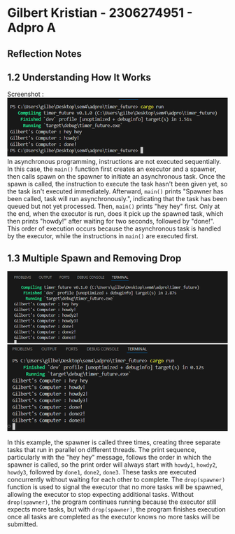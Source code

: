 # Gilbert Kristian - 2306274951 - Adpro A

## Reflection Notes
## 1.2 Understanding How It Works

Screenshot : 
![Screenshot](ss/1.png)
In asynchronous programming, instructions are not executed sequentially. In this case, the `main()` function first creates an executor and a spawner, then calls spawn on the spawner to initiate an asynchronous task. Once the spawn is called, the instruction to execute the task hasn't been given yet, so the task isn't executed immediately. Afterward, `main()` prints "Spawner has been called, task will run asynchronously.", indicating that the task has been queued but not yet processed. Then, `main()` prints "hey hey" first. Only at the end, when the executor is run, does it pick up the spawned task, which then prints "howdy!" after waiting for two seconds, followed by "done!". This order of execution occurs because the asynchronous task is handled by the executor, while the instructions in `main()` are executed first.

## 1.3 Multiple Spawn and Removing Drop

![Screenshot 1](ss/2.png)
![Screenshot 2](ss/3.png)

In this example, the spawner is called three times, creating three separate tasks that run in parallel on different threads. The print sequence, particularly with the "hey hey" message, follows the order in which the spawner is called, so the print order will always start with `howdy1`, `howdy2`, `howdy3`, followed by `done1`, `done2`, `done3`. These tasks are executed concurrently without waiting for each other to complete. The `drop(spawner)` function is used to signal the executor that no more tasks will be spawned, allowing the executor to stop expecting additional tasks. Without `drop(spawner)`, the program continues running because the executor still expects more tasks, but with `drop(spawner)`, the program finishes execution once all tasks are completed as the executor knows no more tasks will be submitted.

